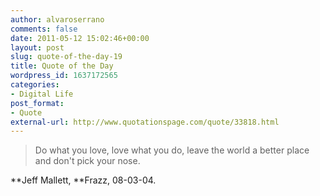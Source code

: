 ```yaml
---
author: alvaroserrano
comments: false
date: 2011-05-12 15:02:46+00:00
layout: post
slug: quote-of-the-day-19
title: Quote of the Day
wordpress_id: 1637172565
categories:
- Digital Life
post_format:
- Quote
external-url: http://www.quotationspage.com/quote/33818.html
---
```


<blockquote>Do what you love, love what you do, leave the world a better place and don't pick your nose.</blockquote>

**Jeff Mallett, **Frazz, 08-03-04.
